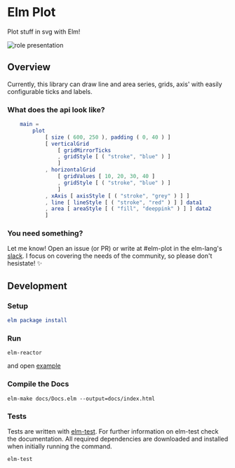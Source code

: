 # Elm Plot

Plot stuff in svg with Elm!

![role presentation](https://github.com/terezka/elm-plot/blob/refact/config/example.png)

## Overview

Currently, this library can draw line and area series, grids, axis' with easily configurable ticks and labels.

### What does the api look like?

```elm
    main =
		plot
			[ size ( 600, 250 ), padding ( 0, 40 ) ]
			[ verticalGrid
				[ gridMirrorTicks
				, gridStyle [ ( "stroke", "blue" ) ]
				]
			, horizontalGrid
				[ gridValues [ 10, 20, 30, 40 ]
				, gridStyle [ ( "stroke", "blue" ) ]
				]
			, xAxis [ axisStyle [ ( "stroke", "grey" ) ] ]
			, line [ lineStyle [ ( "stroke", "red" ) ] ] data1
			, area [ areaStyle [ ( "fill", "deeppink" ) ] ] data2
			]
```

### You need something?

Let me know! Open an issue (or PR) or write at #elm-plot in the elm-lang's [slack](http://elmlang.herokuapp.com). I focus on covering the needs of the community, so please don't hesistate! :sparkles:

## Development

### Setup

```elm
elm package install
```

### Run

```
elm-reactor
```

and open [example](http://localhost:8000/examples/PlotExample.elm)

### Compile the Docs

```
elm-make docs/Docs.elm --output=docs/index.html
```

### Tests

Tests are written with [elm-test](https://github.com/elm-community/elm-test).
For further information on elm-test check the documentation.
All required dependencies are downloaded and installed when initially running the command.

```
elm-test
```
